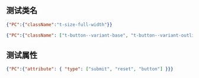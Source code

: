 ## 测试类名

```json
{"PC":{"className":"t-size-full-width"}}
```

```json
{"PC":{"className": ["t-button--variant-base", "t-button--variant-outline", "t-button--variant-dashed", "t-button--variant-text"]}}
```

## 测试属性

```json
{"PC":{"attribute": { "type": ["submit", "reset", "button"] }}}
```

